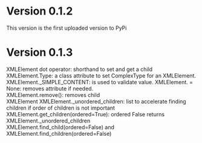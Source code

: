 # Version 0.1.2

This version is the first uploaded version to PyPi

# Version 0.1.3

XMLElement dot operator: shorthand to set and get a child XMLElement.Type: a class attribute to set ComplexType for an XMLElement.\
XMLElement._SIMPLE_CONTENT: is used to validate value. XMLElement.<attribute> = None: removes attribute if needed.\
XMLElement.remove(<child XMLElement>): removes child \
XMLElement XMLElement._unordered_children: list to accelerate finding children if order of children is not important \
XMLElement.get_children(ordered=True): ordered False returns XMLElement._unordered_children\
XMLElement.find_child(ordered=False) and XMLElement.find_children(ordered=False)

